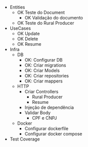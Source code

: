 - Entities
  - OK Teste do Document
    - OK Validação do documento
  - OK Teste do Rural Producer
- UseCases
  - OK Update
  - OK Delete
  - OK Resume
- Infra
  - DB
    - OK: Configurar DB
    - OK: Criar migrations
    - OK: Criar Models
    - OK: Criar repositories
    - OK: Criar mappers
  - HTTP
    - Criar Controllers
      - Rural Producer
      - Resume
    - Injeção de dependência
    - Validar Body
      - CPF e CNPJ
  - Docker
    - Configurar dockerfile
    - Configurar docker compose
- Test Coverage
  
  
  